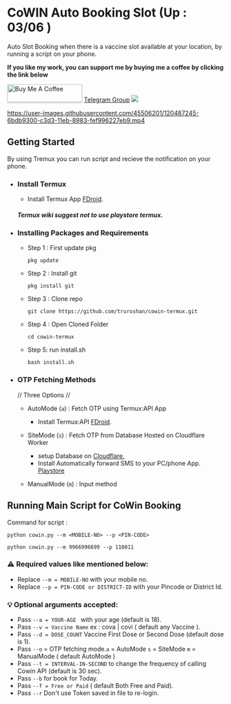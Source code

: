 #  CoWIN Auto Booking Slot (Up : 03/06 )

Auto Slot Booking when there is a vaccine slot available at your location, by running a script on your phone. 

**If you like my work, you can support me by buying me a coffee by clicking the link below**

<a href="https://www.buymeacoffee.com/truroshan" target="_blank"><img src="https://www.buymeacoffee.com/assets/img/custom_images/orange_img.png" alt="Buy Me A Coffee" style="height: 41px !important;width: 174px !important;box-shadow: 0px 3px 2px 0px rgba(190, 190, 190, 0.5) !important;-webkit-box-shadow: 0px 3px 2px 0px rgba(190, 190, 190, 0.5) !important;" ></a>        [Telegram Group](https://t.me/CoWIN_Termux)
![](https://gist.githubusercontent.com/m8rge/4c2b36369c9f936c02ee883ca8ec89f1/raw/c03fd44ee2b63d7a2a195ff44e9bb071e87b4a40/telegram-single-path-24px.svg)

https://user-images.githubusercontent.com/45506201/120487245-6bdb9300-c3d3-11eb-8983-fef996227eb9.mp4

  ## Getting Started
  By using Tremux you can run script and recieve the notification on your phone.

  - ### Install Termux 

    - Install Termux App [FDroid](https://f-droid.org/en/packages/com.termux/).
    ##### Termux wiki suggest not to use playstore termux.

    
 - ### Installing Packages and Requirements
   - Step 1 : First update pkg
    
         pkg update

   - Step 2 : Install git

         pkg install git

   - Step 3 : Clone repo 

         git clone https://github.com/truroshan/cowin-termux.git
        
   - Step 4 : Open Cloned Folder
        
         cd cowin-termux

   - Step 5: run install.sh 
         
         bash install.sh
  - ### OTP Fetching Methods
      // Three Options //
    - AutoMode (`a`) : Fetch OTP using Termux:API App 
      - Install Termux:API [FDroid](https://f-droid.org/en/packages/com.termux.api/).
          
    - SiteMode (`s`) :  Fetch OTP from Database Hosted on Cloudflare Worker
      - setup Database on [Cloudflare.](https://github.com/truroshan/CloudflareCoWinDB)
      - Install Automatically forward SMS to your PC/phone App. [Playstore](https://play.google.com/store/apps/details?id=com.gawk.smsforwarder)
    - ManualMode (`m`) : Input method

## Running Main Script for CoWin Booking

Command for script :

    python cowin.py --m <MOBILE-NO> --p <PIN-CODE> 
    
    python cowin.py --m 9966996699 --p 110011 
    
### :warning: Required values like mentioned below:

  - Replace `--m = MOBILE-NO` with your mobile no.
  - Replace `--p = PIN-CODE or DISTRICT-ID` with your Pincode or District Id.

### :bulb: Optional arguments accepted:
  - Pass `--a = YOUR-AGE ` with your age (default is 18).
  - Pass `--v = Vaccine Name` ex : cova | covi ( default any Vaccine ).
  - Pass `--d = DOSE_COUNT` Vaccine First Dose or Second Dose (default dose is 1).
  - Pass `--o` = OTP fetching mode.`a` = AutoMode `s` = SiteMode `m` = ManualMode
    ( default AutoMode )
  - Pass `--t = INTERVAL-IN-SECOND` to change the frequency of calling Cowin API  (default is 30 sec).
  - Pass `--b` for book for Today.
  - Pass `--f = Free or Paid` ( default Both Free and Paid).
  - Pass `--r` Don't use Token saved in file to re-login.
